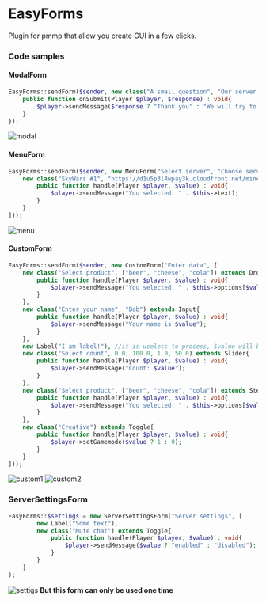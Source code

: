 # EasyForms
Plugin for pmmp that allow you create GUI in a few clicks.
### Code samples
#### ModalForm
```php
EasyForms::sendForm($sender, new class("A small question", "Our server is cool?") extends ModalForm{
	public function onSubmit(Player $player, $response) : void{
		$player->sendMessage($response ? "Thank you" : "We will try to become better");
	}
});
```
![modal](https://i.imgur.com/eI2xaBL.png)
#### MenuForm
```php
EasyForms::sendForm($sender, new MenuForm("Select server", "Choose server", [
	new class("SkyWars #1", "https://d1u5p3l4wpay3k.cloudfront.net/minecraft_gamepedia/1/19/Melon.png") extends Button{
		public function handle(Player $player, $value) : void{
			$player->sendMessage("You selected: " . $this->text);
		}
	}
]));
```
![menu](https://i.imgur.com/QewDqkc.png)
#### CustomForm
```php
EasyForms::sendForm($sender, new CustomForm("Enter data", [
	new class("Select product", ["beer", "cheese", "cola"]) extends Dropdown{
		public function handle(Player $player, $value) : void{
			$player->sendMessage("You selected: " . $this->options[$value]);
		}
	},
	new class("Enter your name", "Bob") extends Input{
		public function handle(Player $player, $value) : void{
			$player->sendMessage("Your name is $value");
		}
	},
	new Label("I am label!"), //it is useless to process, $value will be null
	new class("Select count", 0.0, 100.0, 1.0, 50.0) extends Slider{
		public function handle(Player $player, $value) : void{
			$player->sendMessage("Count: $value");
		}
	},
	new class("Select product", ["beer", "cheese", "cola"]) extends StepSlider{ //like dropdown, but it is slider
		public function handle(Player $player, $value) : void{
			$player->sendMessage("You selected: " . $this->options[$value]);
		}
	},
	new class("Creative") extends Toggle{
		public function handle(Player $player, $value) : void{
			$player->setGamemode($value ? 1 : 0);
		}
	}
]));
```
![custom1](https://i.imgur.com/biAoc91.png)
![custom2](https://i.imgur.com/AFkpS7b.png)
### ServerSettingsForm
```php
EasyForms::$settings = new ServerSettingsForm("Server settings", [
		new Label("Some text"),
		new class("Mute chat") extends Toggle{
			public function handle(Player $player, $value) : void{
				$player->sendMessage($value ? "enabled" : "disabled");
			}
		}
	]
);
```
![settigs](https://i.imgur.com/Ab0IaTl.png)
__But this form can only be used one time__